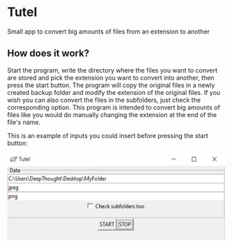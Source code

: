 # Tutel
Small app to convert big amounts of files from an extension to another

## How does it work?
Start the program, write the directory where the files you want to convert are stored and pick the extension you want to convert into another, then press 
the start button. The program will copy the original files in a newly created backup folder and modify the extension of the original files. If you wish you can also convert the files in the subfolders, just check the corresponding option. This program is intended to convert big amounts of files like you would do manually changing the extension at the end of the file's name. <br/>

This is an example of inputs you could insert before pressing the start button:

<img src = "imgs/tutel_menu.jpeg" width = "500" height = "200">

